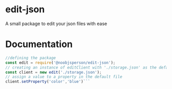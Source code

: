 # edit-json
A small package to edit your json files with ease
# Documentation
```js
//defining the package
const edit = require('@noobjsperson/edit-json');
// creating an instance of editClient with './storage.json' as the default file
const client = new edit('./storage.json');
// assign a value to a property in the default file
client.setProperty('color','blue')```
